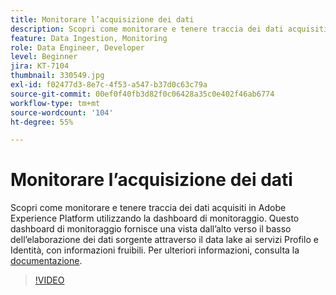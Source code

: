```yaml
---
title: Monitorare l’acquisizione dei dati
description: Scopri come monitorare e tenere traccia dei dati acquisiti in Adobe Experience Platform utilizzando il dashboard di monitoraggio. Questa dashboard di monitoraggio fornisce una vista dall’alto verso il basso dell’elaborazione dei dati sorgente tramite data lake ai servizi Profilo e Identity Service a livello di origine, flusso di dati e livelli di utilizzo, con avvisi che consentono di agire in modo tempestivo.
feature: Data Ingestion, Monitoring
role: Data Engineer, Developer
level: Beginner
jira: KT-7104
thumbnail: 330549.jpg
exl-id: f02477d3-8e7c-4f53-a547-b37d0c63c79a
source-git-commit: 00ef0f40fb3d82f0c06428a35c0e402f46ab6774
workflow-type: tm+mt
source-wordcount: '104'
ht-degree: 55%

---
```


# Monitorare l’acquisizione dei dati

Scopri come monitorare e tenere traccia dei dati acquisiti in Adobe Experience Platform utilizzando la dashboard di monitoraggio. Questo dashboard di monitoraggio fornisce una vista dall’alto verso il basso dell’elaborazione dei dati sorgente attraverso il data lake ai servizi Profilo e Identità, con informazioni fruibili. Per ulteriori informazioni, consulta la [documentazione](https://experienceleague.adobe.com/docs/experience-platform/dataflows/ui/monitor-sources.html?lang=it).

>[!VIDEO](https://video.tv.adobe.com/v/331776?learn=on)

